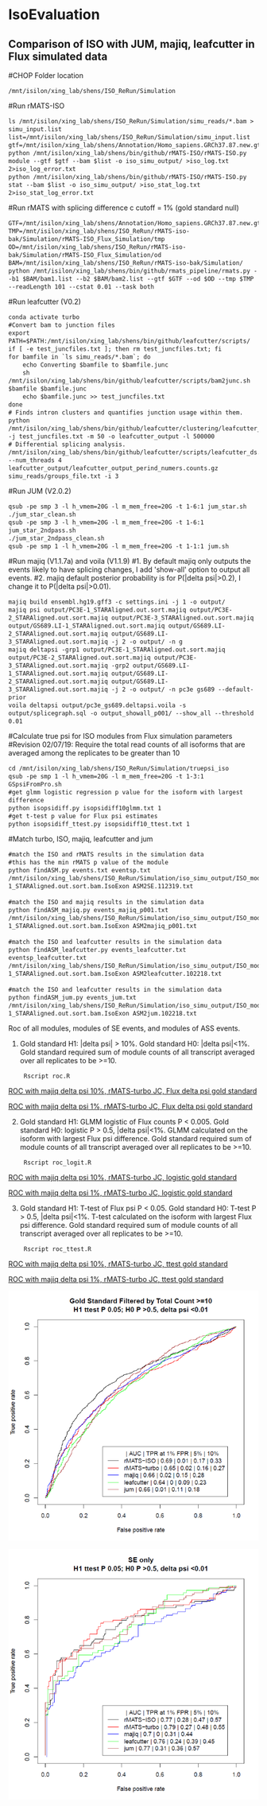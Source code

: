 # IsoEvaluation
## Comparison of ISO with JUM, majiq, leafcutter in Flux simulated data

#CHOP Folder location
    
    /mnt/isilon/xing_lab/shens/ISO_ReRun/Simulation

#Run rMATS-ISO 
        
    ls /mnt/isilon/xing_lab/shens/ISO_ReRun/Simulation/simu_reads/*.bam > simu_input.list
    list=/mnt/isilon/xing_lab/shens/ISO_ReRun/Simulation/simu_input.list
    gtf=/mnt/isilon/xing_lab/shens/Annotation/Homo_sapiens.GRCh37.87.new.gtf
    python /mnt/isilon/xing_lab/shens/bin/github/rMATS-ISO/rMATS-ISO.py module --gtf $gtf --bam $list -o iso_simu_output/ >iso_log.txt 2>iso_log_error.txt
    python /mnt/isilon/xing_lab/shens/bin/github/rMATS-ISO/rMATS-ISO.py stat --bam $list -o iso_simu_output/ >iso_stat_log.txt 2>iso_stat_log_error.txt
    
#Run rMATS with splicing difference c cutoff = 1% (gold standard null)
  
    GTF=/mnt/isilon/xing_lab/shens/Annotation/Homo_sapiens.GRCh37.87.new.gtf
    TMP=/mnt/isilon/xing_lab/shens/ISO_ReRun/rMATS-iso-bak/Simulation/rMATS-ISO_Flux_Simulation/tmp
    OD=/mnt/isilon/xing_lab/shens/ISO_ReRun/rMATS-iso-bak/Simulation/rMATS-ISO_Flux_Simulation/od
    BAM=/mnt/isilon/xing_lab/shens/ISO_ReRun/rMATS-iso-bak/Simulation/
    python /mnt/isilon/xing_lab/shens/bin/github/rmats_pipeline/rmats.py --b1 $BAM/bam1.list --b2 $BAM/bam2.list --gtf $GTF --od $OD --tmp $TMP --readLength 101 --cstat 0.01 --task both

#Run leafcutter (V0.2)

    conda activate turbo
    #Convert bam to junction files
    export PATH=$PATH:/mnt/isilon/xing_lab/shens/bin/github/leafcutter/scripts/
    if [ -e test_juncfiles.txt ]; then rm test_juncfiles.txt; fi
    for bamfile in `ls simu_reads/*.bam`; do
        echo Converting $bamfile to $bamfile.junc
        sh /mnt/isilon/xing_lab/shens/bin/github/leafcutter/scripts/bam2junc.sh $bamfile $bamfile.junc
        echo $bamfile.junc >> test_juncfiles.txt
    done
    # Finds intron clusters and quantifies junction usage within them.
    python /mnt/isilon/xing_lab/shens/bin/github/leafcutter/clustering/leafcutter_cluster.py -j test_juncfiles.txt -m 50 -o leafcutter_output -l 500000
    # Differential splicing analysis.
    /mnt/isilon/xing_lab/shens/bin/github/leafcutter/scripts/leafcutter_ds.R --num_threads 4 leafcutter_output/leafcutter_output_perind_numers.counts.gz simu_reads/groups_file.txt -i 3
    
#Run JUM (V2.0.2)

    qsub -pe smp 3 -l h_vmem=20G -l m_mem_free=20G -t 1-6:1 jum_star.sh
    ./jum_star_clean.sh
    qsub -pe smp 3 -l h_vmem=20G -l m_mem_free=20G -t 1-6:1 jum_star_2ndpass.sh
    ./jum_star_2ndpass_clean.sh
    qsub -pe smp 1 -l h_vmem=20G -l m_mem_free=20G -t 1-1:1 jum.sh

#Run majiq (V1.1.7a) and voila (V1.1.9)
#1. By default majiq only outputs the events likely to have splicing changes, I add 'show-all' option to output all events.
#2. majiq default posterior probability is for P(|delta psi|>0.2), I change it to P(|delta psi|>0.01).

    majiq build ensembl.hg19.gff3 -c settings.ini -j 1 -o output/
    majiq psi output/PC3E-1_STARAligned.out.sort.majiq output/PC3E-2_STARAligned.out.sort.majiq output/PC3E-3_STARAligned.out.sort.majiq output/GS689.LI-1_STARAligned.out.sort.majiq output/GS689.LI-2_STARAligned.out.sort.majiq output/GS689.LI-3_STARAligned.out.sort.majiq -j 2 -o output/ -n g
    majiq deltapsi -grp1 output/PC3E-1_STARAligned.out.sort.majiq output/PC3E-2_STARAligned.out.sort.majiq output/PC3E-3_STARAligned.out.sort.majiq -grp2 output/GS689.LI-1_STARAligned.out.sort.majiq output/GS689.LI-2_STARAligned.out.sort.majiq output/GS689.LI-3_STARAligned.out.sort.majiq -j 2 -o output/ -n pc3e gs689 --default-prior
    voila deltapsi output/pc3e_gs689.deltapsi.voila -s output/splicegraph.sql -o output_showall_p001/ --show_all --threshold 0.01
    
#Calculate true psi for ISO modules from Flux simulation parameters
#Revision 02/07/19: Require the total read counts of all isoforms that are averaged among the replicates to be greater than 10

    cd /mnt/isilon/xing_lab/shens/ISO_ReRun/Simulation/truepsi_iso
    qsub -pe smp 1 -l h_vmem=20G -l m_mem_free=20G -t 1-3:1 GSpsiFromPro.sh
    #get glmm logistic regression p value for the isoform with largest difference
    python isopsidiff.py isopsidiff10glmm.txt 1
    #get t-test p value for Flux psi estimates
    python isopsidiff_ttest.py isopsidiff10_ttest.txt 1

#Match turbo, ISO, majiq, leafcutter and jum

    #match the ISO and rMATS results in the simulation data
    #this has the min rMATS p value of the module
    python findASM.py events.txt eventsp.txt /mnt/isilon/xing_lab/shens/ISO_ReRun/Simulation/iso_simu_output/ISO_module/GS689.LI-1_STARAligned.out.sort.bam.IsoExon ASM2SE.112319.txt

    #match the ISO and majiq results in the simulation data
    python findASM_majiq.py events_majiq_p001.txt /mnt/isilon/xing_lab/shens/ISO_ReRun/Simulation/iso_simu_output/ISO_module/GS689.LI-1_STARAligned.out.sort.bam.IsoExon ASM2majiq_p001.txt

    #match the ISO and leafcutter results in the simulation data
    python findASM_leafcutter.py events_leafcutter.txt eventsp_leafcutter.txt /mnt/isilon/xing_lab/shens/ISO_ReRun/Simulation/iso_simu_output/ISO_module/GS689.LI-1_STARAligned.out.sort.bam.IsoExon ASM2leafcutter.102218.txt

    #match the ISO and leafcutter results in the simulation data
    python findASM_jum.py events_jum.txt /mnt/isilon/xing_lab/shens/ISO_ReRun/Simulation/iso_simu_output/ISO_module/GS689.LI-1_STARAligned.out.sort.bam.IsoExon ASM2jum.102218.txt

Roc of all modules, modules of SE events, and modules of ASS events. 

1. Gold standard H1: |delta psi| > 10%. Gold standard H0: |delta psi|<1%. Gold standard required sum of module counts of all transcript averaged over all replicates to be >=10.

        Rscript roc.R


[ROC with majiq delta psi 10%, rMATS-turbo JC, Flux delta psi gold standard](https://drive.google.com/file/d/1CEr6e8QwDqw-ue2nIbk0xBRx4-W_zl-b/view?usp=sharing)

[ROC with majiq delta psi 1%, rMATS-turbo JC, Flux delta psi gold standard](https://drive.google.com/open?id=1hzNcLh1bWaiJ_2FTH27-lp1JsRrLJ3Nw)

2. Gold standard H1: GLMM logistic of Flux counts P < 0.005. Gold standard H0: logistic P > 0.5, |delta psi|<1%. GLMM calculated on the isoform with largest Flux psi difference. Gold standard required sum of module counts of all transcript averaged over all replicates to be >=10.

        Rscript roc_logit.R

[ROC with majiq delta psi 10%, rMATS-turbo JC, logistic gold standard](https://drive.google.com/open?id=1zDU43xx0j9QB8hLYCxRIz0fA-pUf9cJM)

[ROC with majiq delta psi 1%, rMATS-turbo JC, logistic gold standard](https://drive.google.com/open?id=1O_dsLrKfOh4ncP6wwREz3PdJvcGlArWR)

3. Gold standard H1: T-test of Flux psi P < 0.05. Gold standard H0: T-test P > 0.5, |delta psi|<1%. T-test calculated on the isoform with largest Flux psi difference. Gold standard required sum of module counts of all transcript averaged over all replicates to be >=10.

        Rscript roc_ttest.R

[ROC with majiq delta psi 10%, rMATS-turbo JC, ttest gold standard](https://drive.google.com/file/d/17pIHZw17XgQV1Irxp9L-LxN_uz_eIzBS/view?usp=sharing)

[ROC with majiq delta psi 1%, rMATS-turbo JC, ttest gold standard](https://drive.google.com/open?id=1dZixAxbma8ivQaZdDUp_W3Ply78V6VGr)


![](https://github.com/shihaoshen/IsoEvaluation/blob/master/IsoComp/rMATS_ISO_Flux_roc.png)

![](https://github.com/shihaoshen/IsoEvaluation/blob/master/IsoComp/rMATS_ISO_Flux_roc_SE.png)
